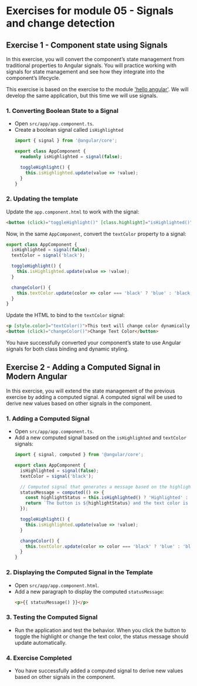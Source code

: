 # Exercises for module 05 - Signals and change detection

## Exercise 1 - Component state using Signals

In this exercise, you will convert the component’s state management from traditional properties to Angular signals. You will practice working with signals for state management and see how they integrate into the component’s lifecycle.

This exercise is based on the exercise to the module ['hello angular'](./../../module%2004%20-%20hello%20angular/exercises/README.md). We will develop the same application, but this time we will use signals.

### 1. Converting Boolean State to a Signal
- Open `src/app/app.component.ts`.
- Create a boolean signal called `isHighlighted`
  ```typescript
  import { signal } from '@angular/core';

  export class AppComponent {
    readonly isHighlighted = signal(false);

    toggleHighlight() {
      this.isHighlighted.update(value => !value);
    }
  }

### 2. Updating the template
  Update the `app.component.html` to work with the signal:

```html
<button (click)="toggleHighlight()" [class.highlight]="isHighlighted()">Toggle Highlight</button>
```

Now, in the same `AppComponent`, convert the `textColor` property to a signal:

```typescript
export class AppComponent {
  isHighlighted = signal(false);
  textColor = signal('black');

  toggleHighlight() {
    this.isHighlighted.update(value => !value);
  }

  changeColor() {
    this.textColor.update(color => color === 'black' ? 'blue' : 'black');
  }
}
```

Update the HTML to bind to the `textColor` signal:

```html
<p [style.color]="textColor()">This text will change color dynamically.</p>
<button (click)="changeColor()">Change Text Color</button>
```

You have successfully converted your component’s state to use Angular signals for both class binding and dynamic styling.



## Exercise 2 - Adding a Computed Signal in Modern Angular

In this exercise, you will extend the state management of the previous exercise by adding a computed signal. A computed signal will be used to derive new values based on other signals in the component.

### 1. Adding a Computed Signal
- Open `src/app/app.component.ts`.
- Add a new computed signal based on the `isHighlighted` and `textColor` signals:
  ```typescript
  import { signal, computed } from '@angular/core';

  export class AppComponent {
    isHighlighted = signal(false);
    textColor = signal('black');

    // Computed signal that generates a message based on the highlight and color states
    statusMessage = computed(() => {
      const highlightStatus = this.isHighlighted() ? 'Highlighted' : 'Not Highlighted';
      return `The button is ${highlightStatus} and the text color is ${this.textColor()}`;
    });

    toggleHighlight() {
      this.isHighlighted.update(value => !value);
    }

    changeColor() {
      this.textColor.update(color => color === 'black' ? 'blue' : 'black');
    }
  }
  ```

### 2. Displaying the Computed Signal in the Template
- Open `src/app/app.component.html`.
- Add a new paragraph to display the computed `statusMessage`:
  ```html
  <p>{{ statusMessage() }}</p>
  ```

### 3. Testing the Computed Signal
- Run the application and test the behavior. When you click the button to toggle the highlight or change the text color, the status message should update automatically.

### 4. Exercise Completed
- You have successfully added a computed signal to derive new values based on other signals in the component.



